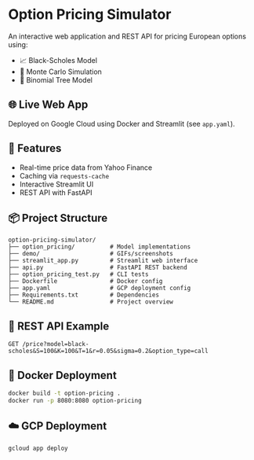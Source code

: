 # Option Pricing Simulator

An interactive web application and REST API for pricing European options using:

- 📈 Black-Scholes Model
- 🎲 Monte Carlo Simulation
- 🌲 Binomial Tree Model

## 🌐 Live Web App
Deployed on Google Cloud using Docker and Streamlit (see `app.yaml`).

## 🚀 Features
- Real-time price data from Yahoo Finance
- Caching via `requests-cache`
- Interactive Streamlit UI
- REST API with FastAPI

## 📦 Project Structure
```
option-pricing-simulator/
├── option_pricing/          # Model implementations
├── demo/                    # GIFs/screenshots
├── streamlit_app.py         # Streamlit web interface
├── api.py                   # FastAPI REST backend
├── option_pricing_test.py   # CLI tests
├── Dockerfile               # Docker config
├── app.yaml                 # GCP deployment config
├── Requirements.txt         # Dependencies
└── README.md                # Project overview
```

## 🧪 REST API Example
`GET /price?model=black-scholes&S=100&K=100&T=1&r=0.05&sigma=0.2&option_type=call`

## 🐳 Docker Deployment
```bash
docker build -t option-pricing .
docker run -p 8080:8080 option-pricing
```

## ☁️ GCP Deployment
```bash
gcloud app deploy
```
